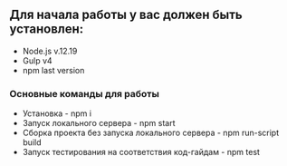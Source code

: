 ## Для начала работы у вас должен быть установлен:
- Node.js v.12.19
- Gulp v4
- npm last version

### Основные команды для работы
- Установка - npm i
- Запуск локального сервера - npm start
- Сборка проекта без запуска локального сервера - npm run-script build
- Запуск тестирования на соответствия код-гайдам - npm test

